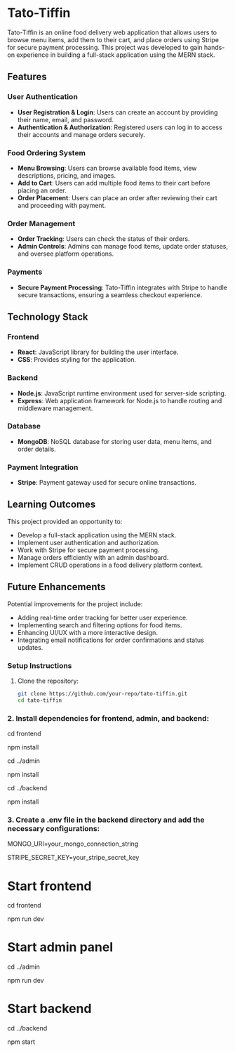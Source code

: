 # Tato-Tiffin

Tato-Tiffin is an online food delivery web application that allows users to browse menu items, add them to their cart, and place orders using Stripe for secure payment processing. This project was developed to gain hands-on experience in building a full-stack application using the MERN stack.

## Features

### User Authentication
- **User Registration & Login**: Users can create an account by providing their name, email, and password.
- **Authentication & Authorization**: Registered users can log in to access their accounts and manage orders securely.

### Food Ordering System
- **Menu Browsing**: Users can browse available food items, view descriptions, pricing, and images.
- **Add to Cart**: Users can add multiple food items to their cart before placing an order.
- **Order Placement**: Users can place an order after reviewing their cart and proceeding with payment.

### Order Management
- **Order Tracking**: Users can check the status of their orders.
- **Admin Controls**: Admins can manage food items, update order statuses, and oversee platform operations.

### Payments
- **Secure Payment Processing**: Tato-Tiffin integrates with Stripe to handle secure transactions, ensuring a seamless checkout experience.

## Technology Stack

### Frontend
- **React**: JavaScript library for building the user interface.
- **CSS**: Provides styling for the application.

### Backend
- **Node.js**: JavaScript runtime environment used for server-side scripting.
- **Express**: Web application framework for Node.js to handle routing and middleware management.

### Database
- **MongoDB**: NoSQL database for storing user data, menu items, and order details.

### Payment Integration
- **Stripe**: Payment gateway used for secure online transactions.

## Learning Outcomes
This project provided an opportunity to:

- Develop a full-stack application using the MERN stack.
- Implement user authentication and authorization.
- Work with Stripe for secure payment processing.
- Manage orders efficiently with an admin dashboard.
- Implement CRUD operations in a food delivery platform context.

## Future Enhancements
Potential improvements for the project include:

- Adding real-time order tracking for better user experience.
- Implementing search and filtering options for food items.
- Enhancing UI/UX with a more interactive design.
- Integrating email notifications for order confirmations and status updates.

### Setup Instructions

1. Clone the repository:
   ```bash
   git clone https://github.com/your-repo/tato-tiffin.git
   cd tato-tiffin

### 2. Install dependencies for frontend, admin, and backend:

cd frontend

npm install

cd ../admin

npm install

cd ../backend

npm install


### 3. Create a .env file in the backend directory and add the necessary configurations:

MONGO_URI=your_mongo_connection_string

STRIPE_SECRET_KEY=your_stripe_secret_key

# Start frontend

cd frontend

npm run dev

# Start admin panel

cd ../admin

npm run dev

# Start backend

cd ../backend

npm start
